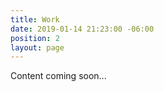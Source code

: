 ```yaml
---
title: Work
date: 2019-01-14 21:23:00 -06:00
position: 2
layout: page
---
```


Content coming soon...